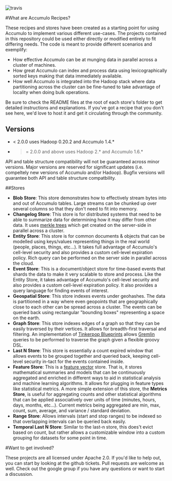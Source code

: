 ![travis](https://travis-ci.org/cjnolet/accumulo-recipes.svg)

#What are Accumulo Recipes?

These recipes and stores have been created as a starting point for using Accumulo to implement various different use-cases. The projects contained in this repository could be used either directly or modified entirely to fit differing needs. The code is meant to provide different scenarios and exemplify:

- How effective Accumulo can be at munging data in parallel across a cluster of machines. 
- How great Accumulo can index and process data using lexicographically sorted keys making that data immediately available.
- How well Accumulo is integrated into the Hadoop stack where data partitioning across the cluster can be fine-tuned to take advantage of locality when doing bulk operations.

Be sure to check the README files at the root of each store's folder to get detailed instructions and explanations. If you've got a recipe that you don't see here, we'd love to host it and get it circulating through the community. 


## Versions

* <  2.0.0 uses Hadoop 0.20.2 and Accumulo 1.4.*
* >= 2.0.0 and above uses Hadoop 2.* and Accumulo 1.6.*

API and table structure compatibility will not be guaranteed across minor versions. Major versions are reserved for significant updates (i.e. compeltely new versions of Accumulo and/or Hadoop). Bugfix versions will guarantee both API and table structure compatbility.


##Stores

- <b>Blob Store</b>: This store demonstrates how to effectively stream bytes into and out of Accumulo tables. Large streams can be chunked up over several columns so that they don't need to fit into memory.
- <b>Changelog Store</b>: This store is for distributed systems that need to be able to summarize data for determining how it may differ from other data. It uses [merkle trees](http://en.wikipedia.org/wiki/Merkle_tree) which get created on the server-side in parallel across a cluster.
- <b>Entity Store</b>: This store is for common documents & objects that can be modelled using keys/values representing things in the real world (people, places, things, etc...). It takes full advantage of Accumulo's cell-level security and also provides a custom cell-level expiration policy. Rich query can be performed on the server side in parallel across the cloud. 
- <b>Event Store</b>: This is a document/object store for time-based events that shards the data to make it very scalable to store and process. Like the Entity Store, it takes advantage of Accumulo's cell-level security and also provides a custom cell-level expiration policy. It also provides a query language for finding events of interest.
- <b>Geospatial Store</b>: This store indexes events under geohashes. The data is partitioned in a way where even geopoints that are geographically close to each other can be spread across a cluster. The events can be queried back using rectangular "bounding boxes" representing a space on the earth.
- <b>Graph Store</b>: This store indexes edges of a graph so that they can be easily traversed by their vertices. It allows for breadth-first traversal and filtering. An implementation of [Tinkerpop Blueprints](https://github.com/tinkerpop/blueprints/wiki) allows [Gremlin](https://github.com/tinkerpop/gremlin/wiki) queries to be performed to traverse the graph given a flexible groovy DSL.
- <b>Last N Store</b>: This store is essentially a count expired window that allows events to be grouped together and queried back, keeping cell-level security in-tact for the events contained inside.
- <b>Feature Store</b>: This is a [feature vector](http://en.wikipedia.org/wiki/Feature_vector) store. That is, it stores mathematical summaries and models that can be continuously aggregated and enriched in different ways to aid in statistical analysis and machine learning algorithms. It allows for plugging in feature types like statistical metrics. A more simple extension of this store, the <b>Metrics Store</b>, is useful for aggregating counts and other statistical algorithms that can be applied associatively over units of time (minutes, hours, days, months, etc...). Current metrics being aggregated are min, max, count, sum, average, and variance / standard deviation.
- <b>Range Store</b>: Allows intervals (start and stop ranges) to be indexed so that overlapping intervals can be queried back easily.
- <b>Temporal Last N Store</b>: Similar to the last-n store, this does't evict based on count, but rather allows a customizable window into a custom grouping for datasets for some point in time.

#Want to get involved?

These projects are all licensed under Apache 2.0. If you'd like to help out, you can start by looking at the github tickets. Pull requests are welcome as well. Check out the google group if you have any questions or want to start a discussion.
